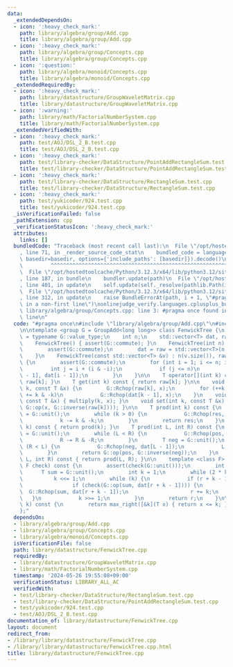 ```yaml
---
data:
  _extendedDependsOn:
  - icon: ':heavy_check_mark:'
    path: library/algebra/group/Add.cpp
    title: library/algebra/group/Add.cpp
  - icon: ':heavy_check_mark:'
    path: library/algebra/group/Concepts.cpp
    title: library/algebra/group/Concepts.cpp
  - icon: ':question:'
    path: library/algebra/monoid/Concepts.cpp
    title: library/algebra/monoid/Concepts.cpp
  _extendedRequiredBy:
  - icon: ':heavy_check_mark:'
    path: library/datastructure/GroupWaveletMatrix.cpp
    title: library/datastructure/GroupWaveletMatrix.cpp
  - icon: ':warning:'
    path: library/math/FactorialNumberSystem.cpp
    title: library/math/FactorialNumberSystem.cpp
  _extendedVerifiedWith:
  - icon: ':heavy_check_mark:'
    path: test/AOJ/DSL_2_B.test.cpp
    title: test/AOJ/DSL_2_B.test.cpp
  - icon: ':heavy_check_mark:'
    path: test/library-checker/DataStructure/PointAddRectangleSum.test.cpp
    title: test/library-checker/DataStructure/PointAddRectangleSum.test.cpp
  - icon: ':heavy_check_mark:'
    path: test/library-checker/DataStructure/RectangleSum.test.cpp
    title: test/library-checker/DataStructure/RectangleSum.test.cpp
  - icon: ':heavy_check_mark:'
    path: test/yukicoder/924.test.cpp
    title: test/yukicoder/924.test.cpp
  _isVerificationFailed: false
  _pathExtension: cpp
  _verificationStatusIcon: ':heavy_check_mark:'
  attributes:
    links: []
  bundledCode: "Traceback (most recent call last):\n  File \"/opt/hostedtoolcache/Python/3.12.3/x64/lib/python3.12/site-packages/onlinejudge_verify/documentation/build.py\"\
    , line 71, in _render_source_code_stat\n    bundled_code = language.bundle(stat.path,\
    \ basedir=basedir, options={'include_paths': [basedir]}).decode()\n          \
    \         ^^^^^^^^^^^^^^^^^^^^^^^^^^^^^^^^^^^^^^^^^^^^^^^^^^^^^^^^^^^^^^^^^^^^^^^^^^^^^^^^^\n\
    \  File \"/opt/hostedtoolcache/Python/3.12.3/x64/lib/python3.12/site-packages/onlinejudge_verify/languages/cplusplus.py\"\
    , line 187, in bundle\n    bundler.update(path)\n  File \"/opt/hostedtoolcache/Python/3.12.3/x64/lib/python3.12/site-packages/onlinejudge_verify/languages/cplusplus_bundle.py\"\
    , line 401, in update\n    self.update(self._resolve(pathlib.Path(included), included_from=path))\n\
    \  File \"/opt/hostedtoolcache/Python/3.12.3/x64/lib/python3.12/site-packages/onlinejudge_verify/languages/cplusplus_bundle.py\"\
    , line 312, in update\n    raise BundleErrorAt(path, i + 1, \"#pragma once found\
    \ in a non-first line\")\nonlinejudge_verify.languages.cplusplus_bundle.BundleErrorAt:\
    \ library/algebra/group/Concepts.cpp: line 3: #pragma once found in a non-first\
    \ line\n"
  code: "#pragma once\n#include \"library/algebra/group/Add.cpp\"\n#include \"library/algebra/group/Concepts.cpp\"\
    \n\ntemplate <group G = GroupAdd<long long>> class FenwickTree {\n    using T\
    \ = typename G::value_type;\n    int n;\n    std::vector<T> dat, raw;\n\n  public:\n\
    \    FenwickTree() { assert(G::commute); }\n    FenwickTree(int n) : n(n) {\n\
    \        assert(G::commute);\n        dat = raw = std::vector<T>(n, G::unit());\n\
    \    }\n    FenwickTree(const std::vector<T> &v) : n(v.size()), raw(v), dat(v)\
    \ {\n        assert(G::commute);\n        for (int i = 1; i <= n; i++) {\n   \
    \         int j = i + (i & -i);\n            if (j <= n)\n                G::Rchop(dat[j\
    \ - 1], dat[i - 1]);\n        }\n    }\n\n    T operator[](int k) const { return\
    \ raw[k]; }\n    T get(int k) const { return raw[k]; }\n\n    void multiply(int\
    \ k, const T &x) {\n        G::Rchop(raw[k], x);\n        for (++k; k <= n; k\
    \ += k & -k)\n            G::Rchop(dat[k - 1], x);\n    }\n    void add(int k,\
    \ const T &x) { multiply(k, x); }\n    void set(int k, const T &x) { multiply(k,\
    \ G::op(x, G::inverse(raw[k]))); }\n\n    T prod(int k) const {\n        T res\
    \ = G::unit();\n        while (k > 0) {\n            G::Rchop(res, dat[k - 1]);\n\
    \            k -= k & -k;\n        }\n        return res;\n    }\n    T sum(int\
    \ k) const { return prod(k); }\n    T prod(int L, int R) const {\n        T pos\
    \ = G::unit();\n        while (L < R) {\n            G::Rchop(pos, dat[R - 1]);\n\
    \            R -= R & -R;\n        }\n        T neg = G::unit();\n        while\
    \ (R < L) {\n            G::Rchop(neg, dat[L - 1]);\n            L -= L & -L;\n\
    \        }\n        return G::op(pos, G::inverse(neg));\n    }\n    T sum(int\
    \ L, int R) const { return prod(L, R); }\n\n    template <class F> int max_right(const\
    \ F check) const {\n        assert(check(G::unit()));\n        int r = 0;\n  \
    \      T sum = G::unit();\n        int k = 1;\n        while (2 * k <= n)\n  \
    \          k <<= 1;\n        while (k) {\n            if (r + k - 1 < dat.size())\n\
    \                if (check(G::op(sum, dat[r + k - 1]))) {\n                  \
    \  G::Rchop(sum, dat[r + k - 1]);\n                    r += k;\n             \
    \   }\n            k >>= 1;\n        }\n        return r;\n    }\n\n    int kth(T\
    \ k) const {\n        return max_right([&k](T x) { return x <= k; });\n    }\n\
    };"
  dependsOn:
  - library/algebra/group/Add.cpp
  - library/algebra/group/Concepts.cpp
  - library/algebra/monoid/Concepts.cpp
  isVerificationFile: false
  path: library/datastructure/FenwickTree.cpp
  requiredBy:
  - library/datastructure/GroupWaveletMatrix.cpp
  - library/math/FactorialNumberSystem.cpp
  timestamp: '2024-05-26 19:55:08+09:00'
  verificationStatus: LIBRARY_ALL_AC
  verifiedWith:
  - test/library-checker/DataStructure/RectangleSum.test.cpp
  - test/library-checker/DataStructure/PointAddRectangleSum.test.cpp
  - test/yukicoder/924.test.cpp
  - test/AOJ/DSL_2_B.test.cpp
documentation_of: library/datastructure/FenwickTree.cpp
layout: document
redirect_from:
- /library/library/datastructure/FenwickTree.cpp
- /library/library/datastructure/FenwickTree.cpp.html
title: library/datastructure/FenwickTree.cpp
---
```

